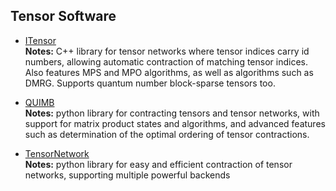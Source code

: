 ## Tensor Software

* <a href="https://itensor.org">ITensor</a><br/>
   **Notes:** C++ library for tensor networks where tensor indices
   carry id numbers, allowing automatic contraction of matching tensor
   indices. Also features MPS and MPO algorithms, as well as algorithms
   such as DMRG. Supports quantum number block-sparse tensors too.

* <a href="https://quimb.readthedocs.io/en/latest/">QUIMB</a><br/>
   **Notes:** python library for contracting tensors and tensor networks,
   with support for matrix product states and algorithms, and advanced
   features such as determination of the optimal ordering of tensor contractions.

* <a href="https://github.com/google/TensorNetwork">TensorNetwork</a><br/>
   **Notes:** python library for easy and efficient contraction of tensor
   networks, supporting multiple powerful backends
